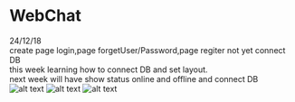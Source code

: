 # WebChat
24/12/18\
create page login,page forgetUser/Password,page regiter not yet connect DB\
this week learning how to connect DB and set layout.\
next week will have show status online and offline and connect DB
![alt text](https://github.com/thel3oat5678/WebChat/blob/master/login.jpg)
![alt text](https://github.com/thel3oat5678/WebChat/blob/master/forgotPWS.jpg)
![alt text](https://github.com/thel3oat5678/WebChat/blob/master/register.jpg)

